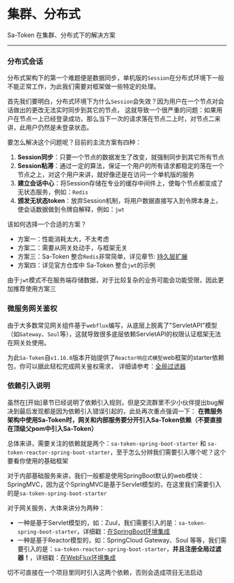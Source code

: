 # 集群、分布式
Sa-Token 在集群、分布式下的解决方案

---


### 分布式会话
分布式架构下的第一个难题便是数据同步，单机版的`Session`在分布式环境下一般不能正常工作，为此我们需要对框架做一些特定的处理。

首先我们要明白，分布式环境下为什么`Session`会失效？因为用户在一个节点对会话做出的更改无法实时同步到其它的节点，
这就导致一个很严重的问题：如果用户在节点一上已经登录成功，那么当下一次的请求落在节点二上时，对节点二来讲，此用户仍然是未登录状态。

要怎么解决这个问题呢？目前的主流方案有四种：
1. **Session同步**：只要一个节点的数据发生了改变，就强制同步到其它所有节点 
2. **Session粘滞**：通过一定的算法，保证一个用户的所有请求都稳定的落在一个节点之上，对这个用户来讲，就好像还是在访问一个单机版的服务
3. **建立会话中心**：将Session存储在专业的缓存中间件上，使每个节点都变成了无状态服务，例如：`Redis`
4. **颁发无状态token**：放弃Session机制，将用户数据直接写入到令牌本身上，使会话数据做到令牌自解释，例如：`jwt`

该如何选择一个合适的方案？
- 方案一：性能消耗太大，不太考虑
- 方案二：需要从网关处动手，与框架无关
- 方案三：Sa-Token 整合`Redis`非常简单，详见章节: [持久层扩展](use/dao-extend)
- 方案四：详见官方仓库中 Sa-Token 整合`jwt`的示例

由于`jwt`模式不在服务端存储数据，对于比较复杂的业务可能会功能受限，因此更加推荐使用方案三


### 微服务网关鉴权
由于大多数常见网关组件基于`webflux`编写，从底层上脱离了"ServletAPI"模型（如`Gateway`、`Soul`等），这就导致很多底层依赖ServletAPI的权限认证框架无法在网关处使用。

为此`Sa-Token`自`v1.16.0`版本开始提供了`Reactor响应式模型`web框架的starter依赖包，你可以据此轻松完成网关鉴权需求，
详细请参考：[全局过滤器](/use/global-filter)



### 依赖引入说明 

虽然在[开始]章节已经说明了依赖引入规则，但是交流群里不少小伙伴提出bug解决到最后发现都是因为依赖引入错误引起的，此处再次重点强调一下：
**在微服务架构中使用Sa-Token时，网关和内部服务要分开引入Sa-Token依赖（不要直接在顶级父pom中引入Sa-Token）**

总体来讲，需要关注的依赖就是两个：`sa-token-spring-boot-starter` 和 `sa-token-reactor-spring-boot-starter`，至于怎么分辨我们需要引入哪个呢？这个要看你使用的基础框架

对于内部基础服务来讲，我们一般都是使用SpringBoot默认的web模块：SpringMVC，因为这个SpringMVC是基于Servlet模型的，在这里我们需要引入的是`sa-token-spring-boot-starter`

对于网关服务，大体来讲分为两种：
- 一种是基于Servlet模型的，如：Zuul，我们需要引入的是：`sa-token-spring-boot-starter`，详细戳：[在SpringBoot环境集成](/start/example)
- 一种是基于Reactor模型的，如：SpringCloud Gateway、Soul 等等，我们需要引入的是：`sa-token-reactor-spring-boot-starter`，**并且注册全局过滤器！**，详细戳：[在WebFlux环境集成](/start/webflux-example)

切不可直接在一个项目里同时引入这两个依赖，否则会造成项目无法启动










